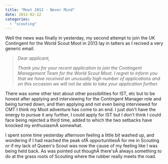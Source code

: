 ```yaml
---
title: "Moot 2013 - Never Mind"
date: 2012-02-22
categories: 
  - "scouting"
---
```


Well the news was finally in yesterday, my second attempt to join the UK Contingent for the World Scout Moot in 2013 lay in tatters as I recived a very generic email.

> _Dear applicant,_
> 
> _Thank you for your recent application to join the Contingent Management Team for the World Scout Moot. I regret to inform you that we have received an unusually high number of applications and on this occasion we will not be able to take your application further._

There was some other text about other possibilities for IST, etc but to be honest after applying and interviewing for the Contingent Manager role and being turned down, and then applying and not even being interviewed for CMT I think my Moot adventure has come to an end. I just don't have the energy to pursue it any further, I could apply for IST but I don't think I could face being rejected a third time, added to which the two setbacks have knocked my enthusiasmÂ somewhat.

I spent some time yesterday afternoon feeling a little bit washed up, and wondering if I had reached the peak ofÂ opportunitiesÂ for me in Scouting or if my lack of Queen's Scout was now the cause of my feeling like I was being held back. As was pointed out thoughÂ there'sÂ always something to do at the grass roots of Scouting where the rubber really meets the road.

